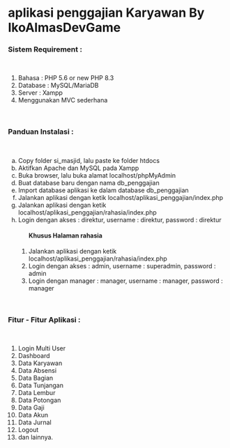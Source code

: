 # aplikasi penggajian Karyawan By IkoAlmasDevGame
<h3>Sistem Requirement :</h3>
<br>
<ol type=1>
    <li>Bahasa : PHP 5.6 or new PHP 8.3</li>
    <li>Database : MySQL/MariaDB</li>
    <li>Server : Xampp</li>
    <li>Menggunakan MVC sederhana</li>
</ol>
<br>
<h3>Panduan Instalasi :</h3>
<br>
<ol type=a>
    <li>Copy folder si_masjid, lalu paste ke folder htdocs</li>
    <li>Aktifkan Apache dan MySQL pada Xampp</li>
    <li>Buka browser, lalu buka alamat localhost/phpMyAdmin</li>
    <li>Buat database baru dengan nama db_penggajian</li>
    <li>Import database aplikasi ke dalam database db_penggajian</li>
    <li>Jalankan aplikasi dengan ketik localhost/aplikasi_penggajian/index.php</li>
    <li>Jalankan aplikasi dengan ketik localhost/aplikasi_penggajian/rahasia/index.php</li>
    <li>Login dengan akses : direktur, username : direktur, password : direktur</li>
    <ol type=1>
        <h4>Khusus Halaman rahasia</h4>
        <li>Jalankan aplikasi dengan ketik localhost/aplikasi_penggajian/rahasia/index.php</li>
        <li>Login dengan akses : admin, username : superadmin, password : admin</li>
        <li>Login dengan manager : manager, username : manager, password : manager</li>
    </ol>
</ol>
<br>
<h3>Fitur - Fitur Aplikasi :</h3>
<br>
<ol type=1>
    <li>Login Multi User</li>
    <li>Dashboard</li>
    <li>Data Karyawan</li>
    <li>Data Absensi</li>
    <li>Data Bagian</li>
    <li>Data Tunjangan</li>
    <li>Data Lembur</li>
    <li>Data Potongan</li>
    <li>Data Gaji</li>
    <li>Data Akun</li>
    <li>Data Jurnal</li>
    <li>Logout</li>
    <li>dan lainnya.</li>
</ol>